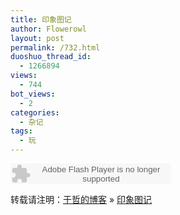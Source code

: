 ```yaml
---
title: 印象图记
author: Flowerowl
layout: post
permalink: /732.html
duoshuo_thread_id:
  - 1266894
views:
  - 744
bot_views:
  - 2
categories:
  - 杂记
tags:
  - 玩
---
```

<embed src="http://www.xiami.com/widget/0_1769892848/singlePlayer.swf" type="application/x-shockwave-flash" width="257" height="33" wmode="transparent">
</embed>

  


转载请注明：[于哲的博客][1] &raquo; [印象图记][2]

 [1]: http://lazynight.me
 [2]: http://lazynight.me/732.html